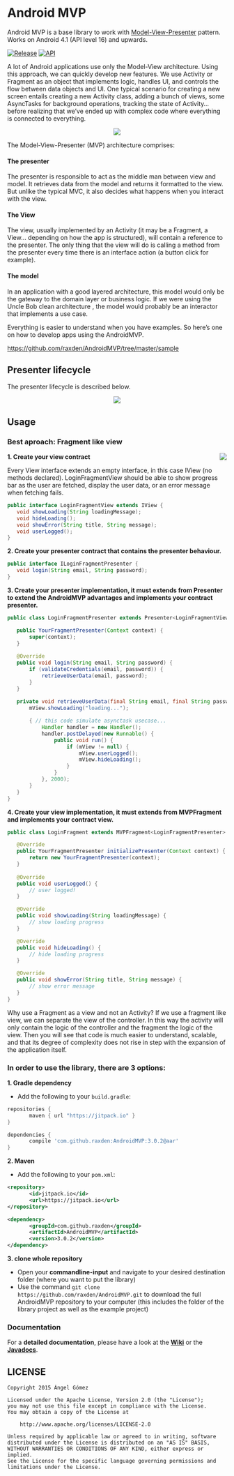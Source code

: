Android MVP
===========

Android MVP is a base library to work with [Model-View-Presenter](http://en.wikipedia.org/wiki/Model%E2%80%93view%E2%80%93presenter) pattern. Works on Android 4.1 (API level 16) and upwards.

[![Release](https://img.shields.io/github/tag/raxden/AndroidMVP.svg?label=Download)](https://jitpack.io/#raxden/AndroidMVP/)
[![API](https://img.shields.io/badge/API-16%2B-green.svg?style=flat)](https://android-arsenal.com/api?level=16)


A lot of Android applications use only the Model-View architecture. Using this approach, we can quickly develop new features. We use Activity or Fragment as an object that implements logic, handles UI, and controls the flow between data objects and UI. One typical scenario for creating a new screen entails creating a new Activity class, adding a bunch of views, some AsyncTasks for background operations, tracking the state of Activity… before realizing that we’ve ended up with complex code where everything is connected to everything.

<p align="center">
<img src="https://raw.githubusercontent.com/raxden/AndroidMVP/master/mvc_mvp.png"/>
</p>

The Model-View-Presenter (MVP) architecture comprises:

#### The presenter
The presenter is responsible to act as the middle man between view and model. It retrieves data from the model and returns it formatted to the view. But unlike the typical MVC, it also decides what happens when you interact with the view.
#### The View
The view, usually implemented by an Activity (it may be a Fragment, a View… depending on how the app is structured), will contain a reference to the presenter. The only thing that the view will do is calling a method from the presenter every time there is an interface action (a button click for example).
#### The model
In an application with a good layered architecture, this model would only be the gateway to the domain layer or business logic. If we were using the Uncle Bob clean architecture , the model would probably be an interactor that implements a use case.

Everything is easier to understand when you have examples. So here’s one on how to develop apps using the AndroidMVP.

https://github.com/raxden/AndroidMVP/tree/master/sample

## Presenter lifecycle

The presenter lifecycle is described below.

<p align="center">
<img src="https://raw.githubusercontent.com/raxden/AndroidMVP/master/mvp_lifecycle.png"/>
</p>

## Usage

### Best aproach: Fragment like view

<img align="right" src="https://github.com/raxden/AndroidMVP/blob/master/mvp_fragment.png?raw=true" />

**1. Create your view contract**

Every View interface extends an empty interface, in this case IView (no methods declared). LoginFragmentView should be able to show progress bar as the user are fetched, display the user data, or an error message when fetching fails.

 ```java
public interface LoginFragmentView extends IView {
    void showLoading(String loadingMessage);
    void hideLoading();
    void showError(String title, String message);
    void userLogged();
}
```

**2. Create your presenter contract that contains the presenter behaviour.**

 ```java
public interface ILoginFragmentPresenter {
    void login(String email, String password);
}
```

**3. Create your presenter implementation, it must extends from Presenter to extend the AndroidMVP advantages and implements your contract presenter.**

 ```java
public class LoginFragmentPresenter extends Presenter<LoginFragmentView> implements ILoginFragmentPresenter {

    public YourFragmentPresenter(Context context) {
        super(context);
    }
    
    @Override
    public void login(String email, String password) {
        if (validateCredentials(email, password)) {
            retrieveUserData(email, password);
        }
    }
    
    private void retrieveUserData(final String email, final String password) {
        mView.showLoading("loading...");

        { // this code simulate asynctask usecase...
            Handler handler = new Handler();
            handler.postDelayed(new Runnable() {
                public void run() {
                    if (mView != null) {
                        mView.userLogged();
                        mView.hideLoading();
                    }
                }
            }, 2000);
        }
    }
}
```

**4. Create your view implementation, it must extends from MVPFragment and implements your contract view.**

 ```java
public class LoginFragment extends MVPFragment<LoginFragmentPresenter> implements LoginFragmentView {

    @Override
    public YourFragmentPresenter initializePresenter(Context context) {
        return new YourFragmentPresenter(context);
    }
    
    @Override
    public void userLogged() {
        // user logged!
    }

    @Override
    public void showLoading(String loadingMessage) {
        // show loading progress
    }

    @Override
    public void hideLoading() {
        // hide loading progress
    }

    @Override
    public void showError(String title, String message) {
        // show error message
    }
}
```

Why use a Fragment as a view and not an Activity? If we use a fragment like view, we can separate the view of the controller. In this way the activity will only contain the logic of the controller and the fragment the logic of the view. Then you will see that code is much easier to understand, scalable, and that its degree of complexity does not rise in step with the expansion of the application itself.

### In order to use the library, there are 3 options:

**1. Gradle dependency**

 - 	Add the following to your `build.gradle`:
 ```gradle
repositories {
	    maven { url "https://jitpack.io" }
}

dependencies {
	    compile 'com.github.raxden:AndroidMVP:3.0.2@aar'
}
```

**2. Maven**
- Add the following to your `pom.xml`:
 ```xml
<repository>
       	<id>jitpack.io</id>
	    <url>https://jitpack.io</url>
</repository>

<dependency>
	    <groupId>com.github.raxden</groupId>
	    <artifactId>AndroidMVP</artifactId>
	    <version>3.0.2</version>
</dependency>
```

**3. clone whole repository**
 - Open your **commandline-input** and navigate to your desired destination folder (where you want to put the library)
 - Use the command `git clone https://github.com/raxden/AndroidMVP.git` to download the full AndroidMVP repository to your computer (this includes the folder of the library project as well as the example project)

### Documentation 

For a **detailed documentation**, please have a look at the [**Wiki**](https://github.com/raxden/AndroidMVP/wiki) or the [**Javadocs**](https://jitpack.io/com/github/raxden/AndroidMVP/3.0.2/javadoc/).

## LICENSE

    Copyright 2015 Ángel Gómez

    Licensed under the Apache License, Version 2.0 (the "License");
    you may not use this file except in compliance with the License.
    You may obtain a copy of the License at

        http://www.apache.org/licenses/LICENSE-2.0

    Unless required by applicable law or agreed to in writing, software
    distributed under the License is distributed on an "AS IS" BASIS,
    WITHOUT WARRANTIES OR CONDITIONS OF ANY KIND, either express or implied.
    See the License for the specific language governing permissions and
    limitations under the License.